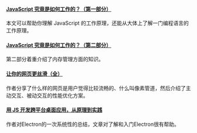 
#### [JavaScript 究竟是如何工作的？（第一部分）](https://mp.weixin.qq.com/s/b5hov_EaznrtGHtwWQyb1A)
本文可以帮助你理解 JavaScript 的工作原理，还能从大体上了解一门编程语言的工作原理。

#### [JavaScript 究竟是如何工作的？（第二部分）](https://mp.weixin.qq.com/s/Yi0dVuM_LzrazjkuR6QbcQ)
第二部分着重介绍了内存管理方面的知识。

#### [让你的网页更丝滑（全）](https://mp.weixin.qq.com/s/wHb65dZxA8qEKhEF91Ko7g)
作者分享了什么样的网页是用户觉得比较流畅的、什么叫像素管道，然后介绍了主动交互、被动交互的性能优化方案。

#### [用 JS 开发跨平台桌面应用，从原理到实践](https://mp.weixin.qq.com/s/t1NOzfGDARp1iYRVWhiAlA)
作者对Electron的一次系统性的总结，文章对了解和入门Electron很有帮助。